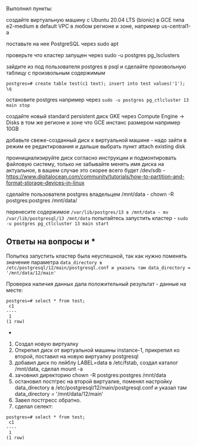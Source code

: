 Выполнил пункты:

создайте виртуальную машину c Ubuntu 20.04 LTS (bionic) в GCE типа e2-medium в default VPC в любом регионе и зоне, например us-central1-a

поставьте на нее PostgreSQL через sudo apt

проверьте что кластер запущен через sudo -u postgres pg_lsclusters

зайдите из под пользователя postgres в psql и сделайте произвольную таблицу с произвольным содержимым 

`postgres=# create table test(c1 text); insert into test values('1'); \q`

остановите postgres например через `sudo -u postgres pg_ctlcluster 13 main stop`

создайте новый standard persistent диск GKE через Compute Engine -> Disks в том же регионе и зоне что GCE инстанс размером например 10GB

добавьте свеже-созданный диск к виртуальной машине - надо зайти в режим ее редактирования и дальше выбрать пункт attach existing disk

проинициализируйте диск согласно инструкции и подмонтировать файловую систему, только не забывайте менять имя диска на актуальное, в вашем случае это скорее всего будет /dev/sdb - https://www.digitalocean.com/community/tutorials/how-to-partition-and-format-storage-devices-in-linux

сделайте пользователя postgres владельцем /mnt/data - chown -R postgres:postgres /mnt/data/

перенесите содержимое `/var/lib/postgres/13 в /mnt/data - mv /var/lib/postgresql/13 /mnt/data`
попытайтесь запустить кластер - `sudo -u postgres pg_ctlcluster 13 main start`


## Ответы на вопросы и *

Попытка запустить кластер была неуспешной, так как нужно поменять значение параметра `data_directory в /etc/postgresql/12/main/postgresql.conf и указать там data_directory = '/mnt/data/12/main'`

Проверка наличия данных дала положительный результат - данные на месте:

```
postgres=# select * from test;
 c1
----
 1
(1 row)
```

*

1. Создал новую виртуалку
2. Открепил диск от виртуальной машины instance-1, прикрепил ко второй, поставил на новую виртуалку postgresql
3. добавил диск по лейблу LABEL=data в /etc/fstab, создал каталог /mnt/data, сделал mount -a
4. зачовнил директорию chown -R postgres:postgres /mnt/data
5. остановил постгрес на второй виртуалке, поменял настройку data_directory в /etc/postgresql/12/main/postgresql.conf и указал там data_directory = '/mnt/data/12/main'
6. Завел постгресс обратно.
7. сделал селект:

```
postgres=# select * from test;
 c1
----
 1
(1 row)
```